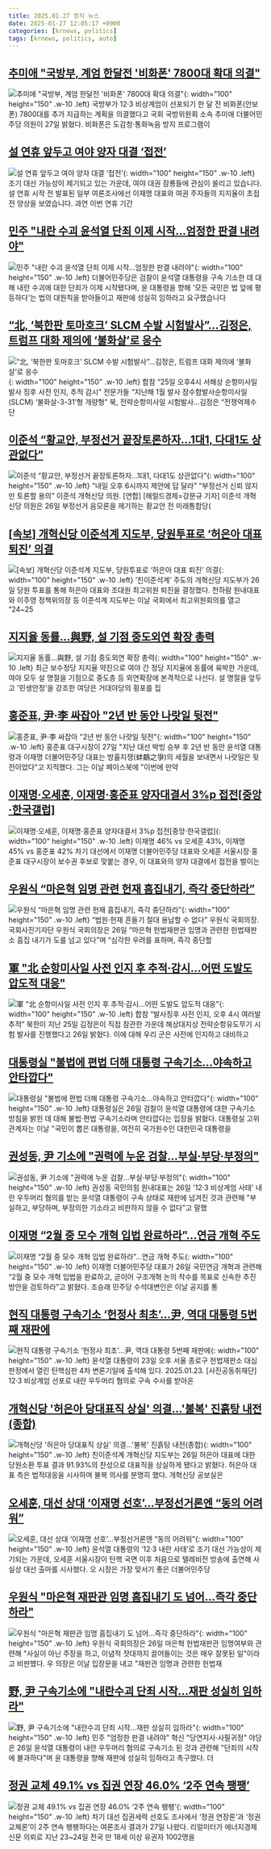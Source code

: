 ```yaml
---
title: 2025.01.27 정치 뉴스
date: 2025-01-27 12:05:17 +0900
categories: [krnews, politics]
tags: [krnews, politics, auto]
---
```

## [추미애 "국방부, 계엄 한달전 '비화폰' 7800대 확대 의결"](https://n.news.naver.com/mnews/article/277/0005539055)

![추미애 "국방부, 계엄 한달전 '비화폰' 7800대 확대 의결"](https://mimgnews.pstatic.net/image/origin/277/2025/01/27/5539055.jpg?type=nf220_150){: width="100" height="150" .w-10 .left}
국방부가 12·3 비상계엄이 선포되기 한 달 전 비화폰(안보폰) 7800대를 추가 지급하는 계획을 의결했다고 국회 국방위원회 소속 추미애 더불어민주당 의원이 27일 밝혔다. 비화폰은 도감청·통화녹음 방지 프로그램이

## [설 연휴 앞두고 여야 양자 대결 ‘접전’](https://n.news.naver.com/mnews/article/449/0000297986)

![설 연휴 앞두고 여야 양자 대결 ‘접전’](https://mimgnews.pstatic.net/image/origin/449/2025/01/26/297986.jpg?type=nf220_150){: width="100" height="150" .w-10 .left}
조기 대선 가능성이 제기되고 있는 가운데, 여야 대권 잠룡들에 관심이 쏠리고 있습니다. 설 연휴 시작 전 발표된 일부 여론조사에선 이재명 대표와 여권 주자들의 지지율이 초접전 양상을 보였습니다. 과연 이번 연휴 기간

## [민주 "내란 수괴 윤석열 단죄 이제 시작...엄정한 판결 내려야"](https://n.news.naver.com/mnews/article/052/0002145930)

![민주 "내란 수괴 윤석열 단죄 이제 시작...엄정한 판결 내려야"](https://mimgnews.pstatic.net/image/origin/052/2025/01/26/2145930.jpg?type=nf220_150){: width="100" height="150" .w-10 .left}
더불어민주당은 검찰이 윤석열 대통령을 구속 기소한 데 대해 내란 수괴에 대한 단죄가 이제 시작됐다며, 윤 대통령을 향해 '모든 국민은 법 앞에 평등하다'는 법의 대원칙을 받아들이고 재판에 성실히 임하라고 요구했습니다

## [“北, ‘북한판 토마호크’ SLCM 수발 시험발사”…김정은, 트럼프 대화 제의에 ‘불화살’로 응수](https://n.news.naver.com/mnews/article/021/0002686545)

![“北, ‘북한판 토마호크’ SLCM 수발 시험발사”…김정은, 트럼프 대화 제의에 ‘불화살’로 응수](https://mimgnews.pstatic.net/image/origin/021/2025/01/26/2686545.jpg?type=nf220_150){: width="100" height="150" .w-10 .left}
합참 “25일 오후4시 서해상 순항미사일 발사 징후 사전 인지, 추적 감시” 전문가들 “지난해 1월 발사 잠수함발사순항미사일(SLCM) ‘불화살-3-31’형 개량형” 북, 전략순항미사일 시험발사…김정은 “전쟁억제수단

## [이준석 “황교안, 부정선거 끝장토론하자…1대1, 다대1도 상관없다”](https://n.news.naver.com/mnews/article/016/0002421192)

![이준석 “황교안, 부정선거 끝장토론하자…1대1, 다대1도 상관없다”](https://mimgnews.pstatic.net/image/origin/016/2025/01/26/2421192.jpg?type=nf220_150){: width="100" height="150" .w-10 .left}
“내일 오후 6시까지 제안에 답 달라” “부정선거 신뢰 않지만 토론할 용의” 이준석 개혁신당 의원. [연합] [헤럴드경제=강문규 기자] 이준석 개혁신당 의원은 26일 부정선거 음모론을 제기하는 황교안 전 미래통합당(

## [[속보] 개혁신당 이준석계 지도부, 당원투표로 ‘허은아 대표 퇴진’ 의결](https://n.news.naver.com/mnews/article/009/0005435041)

![[속보] 개혁신당 이준석계 지도부, 당원투표로 ‘허은아 대표 퇴진’ 의결](https://mimgnews.pstatic.net/image/origin/009/2025/01/26/5435041.jpg?type=nf220_150){: width="100" height="150" .w-10 .left}
‘친이준석계’ 주도의 개혁신당 지도부가 26일 당원 투표를 통해 허은아 대표와 조대원 최고위원 퇴진을 결정했다. 천하람 원내대표와 이주영 정책위의장 등 이준석계 지도부는 이날 국회에서 최고위원회의를 열고 “24~25

## [지지율 동률…與野, 설 기점 중도외연 확장 총력](https://n.news.naver.com/mnews/article/014/0005301037)

![지지율 동률…與野, 설 기점 중도외연 확장 총력](https://mimgnews.pstatic.net/image/origin/014/2025/01/26/5301037.jpg?type=nf220_150){: width="100" height="150" .w-10 .left}
최근 보수정당 지지율 약진으로 여야 간 정당 지지율에 동률에 육박한 가운데, 여야 모두 설 명절을 기점으로 중도층 등 외연확장에 본격적으로 나선다. 설 명절을 앞두고 '민생안정'을 강조한 여당은 거대야당의 횡포를 집

## [홍준표, 尹·李 싸잡아 "2년 반 동안 나랏일 뒷전"](https://n.news.naver.com/mnews/article/015/0005087183)

![홍준표, 尹·李 싸잡아 "2년 반 동안 나랏일 뒷전"](https://mimgnews.pstatic.net/image/origin/015/2025/01/27/5087183.jpg?type=nf220_150){: width="100" height="150" .w-10 .left}
홍준표 대구시장이 27일 "지난 대선 박빙 승부 후 2년 반 동안 윤석열 대통령과 이재명 더불어민주당 대표는 방휼지쟁(蚌鷸之爭)의 세월을 보내면서 나랏일은 뒷전이었다"고 지적했다. 그는 이날 페이스북에 "이번에 만약

## [이재명·오세훈, 이재명·홍준표 양자대결서 3%p 접전[중앙·한국갤럽]](https://n.news.naver.com/mnews/article/366/0001049998)

![이재명·오세훈, 이재명·홍준표 양자대결서 3%p 접전[중앙·한국갤럽]](https://mimgnews.pstatic.net/image/origin/366/2025/01/27/1049998.jpg?type=nf220_150){: width="100" height="150" .w-10 .left}
이재명 46% vs 오세훈 43%, 이재명 45% vs 홍준표 42% 차기 대선에서 이재명 더불어민주당 대표와 오세훈 서울시장·홍준표 대구시장이 보수권 후보로 맞붙는 경우, 이 대표와의 양자 대결에서 접전을 벌이는

## [우원식 “마은혁 임명 관련 헌재 흠집내기, 즉각 중단하라”](https://n.news.naver.com/mnews/article/016/0002421186)

![우원식 “마은혁 임명 관련 헌재 흠집내기, 즉각 중단하라”](https://mimgnews.pstatic.net/image/origin/016/2025/01/26/2421186.jpg?type=nf220_150){: width="100" height="150" .w-10 .left}
“법원·헌재 흔들기 절대 용납할 수 없다” 우원식 국회의장. 국회사진기자단 우원식 국회의장은 26일 “마은혁 헌법재판관 임명과 관련한 헌법재판소 흠집 내기가 도를 넘고 있다”며 “심각한 우려를 표하며, 즉각 중단할

## [軍 "北 순항미사일 사전 인지 후 추적·감시…어떤 도발도 압도적 대응"](https://n.news.naver.com/mnews/article/023/0003884770)

![軍 "北 순항미사일 사전 인지 후 추적·감시…어떤 도발도 압도적 대응"](https://mimgnews.pstatic.net/image/origin/023/2025/01/26/3884770.jpg?type=nf220_150){: width="100" height="150" .w-10 .left}
합참 “발사징후 사전 인지, 오후 4시 여러발 추적” 북한이 지난 25일 김정은이 직접 참관한 가운데 해상대지상 전략순항유도무기 시험 발사를 진행했다고 26일 밝혔다. 이에 대해 우리 군은 사전에 인지하고 대비하고

## [대통령실 "불법에 편법 더해 대통령 구속기소…야속하고 안타깝다"](https://n.news.naver.com/mnews/article/421/0008044603)

![대통령실 "불법에 편법 더해 대통령 구속기소…야속하고 안타깝다"](https://mimgnews.pstatic.net/image/origin/421/2025/01/26/8044603.jpg?type=nf220_150){: width="100" height="150" .w-10 .left}
대통령실은 26일 검찰이 윤석열 대통령에 대한 구속기소 방침을 밝힌 데 대해 불법·편법 구속기소라며 안타깝다는 입장을 밝혔다. 대통령실 고위 관계자는 이날 "국민이 뽑은 대통령을, 여전히 국가원수인 대한민국 대통령을

## [권성동, 尹 기소에 "권력에 누운 검찰…부실·부당·부정의"](https://n.news.naver.com/mnews/article/015/0005087149)

![권성동, 尹 기소에 "권력에 누운 검찰…부실·부당·부정의"](https://mimgnews.pstatic.net/image/origin/015/2025/01/26/5087149.jpg?type=nf220_150){: width="100" height="150" .w-10 .left}
권성동 국민의힘 원내대표는 26일 '12·3 비상계엄 사태' 내란 우두머리 혐의를 받는 윤석열 대통령이 구속 상태로 재판에 넘겨진 것과 관련해 "부실하고, 부당하며, 부정의한 기소라고 비판하지 않을 수 없다"고 말했

## [이재명 “2월 중 모수 개혁 입법 완료하라”…연금 개혁 주도](https://n.news.naver.com/mnews/article/032/0003347804)

![이재명 “2월 중 모수 개혁 입법 완료하라”…연금 개혁 주도](https://mimgnews.pstatic.net/image/origin/032/2025/01/26/3347804.jpg?type=nf220_150){: width="100" height="150" .w-10 .left}
이재명 더불어민주당 대표가 26일 국민연금 개혁과 관련해 “2월 중 모수 개혁 입법을 완료하고, 곧이어 구조개혁 논의 착수를 목표로 신속한 추진 방안을 검토하라”고 밝혔다. 조승래 민주당 수석대변인은 이날 공지를 통

## [현직 대통령 구속기소 ‘헌정사 최초’…尹, 역대 대통령 5번째 재판에](https://n.news.naver.com/mnews/article/016/0002421221)

![현직 대통령 구속기소 ‘헌정사 최초’…尹, 역대 대통령 5번째 재판에](https://mimgnews.pstatic.net/image/origin/016/2025/01/26/2421221.jpg?type=nf220_150){: width="100" height="150" .w-10 .left}
윤석열 대통령이 23일 오후 서울 종로구 헌법재판소 대심판정에서 열린 탄핵심판 4차 변론기일에 출석해 있다. 2025.01.23. [사진공동취재단] 12·3 비상계엄 선포로 내란 우두머리 혐의로 구속 수사를 받아온

## [개혁신당 '허은아 당대표직 상실' 의결…'불복' 진흙탕 내전(종합)](https://n.news.naver.com/mnews/article/421/0008044305)

![개혁신당 '허은아 당대표직 상실' 의결…'불복' 진흙탕 내전(종합)](https://mimgnews.pstatic.net/image/origin/421/2025/01/26/8044305.jpg?type=nf220_150){: width="100" height="150" .w-10 .left}
친이준석계 개혁신당 지도부는 26일 허은아 대표에 대한 당원소환 투표 결과 91.93%의 찬성으로 대표직을 상실하게 됐다고 밝혔다. 허은아 대표 측은 법적대응을 시사하며 불복 의사를 분명히 했다. 개혁신당 공보실은

## [오세훈, 대선 상대 ‘이재명 선호’…부정선거론엔 “동의 어려워”](https://n.news.naver.com/mnews/article/028/0002728462)

![오세훈, 대선 상대 ‘이재명 선호’…부정선거론엔 “동의 어려워”](https://mimgnews.pstatic.net/image/origin/028/2025/01/26/2728462.jpg?type=nf220_150){: width="100" height="150" .w-10 .left}
윤석열 대통령의 ‘12·3 내란 사태’로 조기 대선 가능성이 제기되는 가운데, 오세훈 서울시장이 탄핵 국면 이후 처음으로 텔레비전 방송에 출연해 사실상 대선 출마를 시사했다. 오 시장은 가장 맞서기 좋은 더불어민주당

## [우원식 "마은혁 재판관 임명 흠집내기 도 넘어…즉각 중단하라"](https://n.news.naver.com/mnews/article/029/0002931983)

![우원식 "마은혁 재판관 임명 흠집내기 도 넘어…즉각 중단하라"](https://mimgnews.pstatic.net/image/origin/029/2025/01/26/2931983.jpg?type=nf220_150){: width="100" height="150" .w-10 .left}
우원식 국회의장은 26일 마은혁 헌법재판관 임명여부와 관련해 "사실이 아닌 주장을 하고, 이념적 잣대까지 끌어들이는 것은 매우 잘못된 일"이라고 비판했다. 우 의장은 이날 입장문을 내고 "재판관 임명과 관련한 헌법재

## [野, 尹 구속기소에 "내란수괴 단죄 시작…재판 성실히 임하라"](https://n.news.naver.com/mnews/article/001/0015181764)

![野, 尹 구속기소에 "내란수괴 단죄 시작…재판 성실히 임하라"](https://mimgnews.pstatic.net/image/origin/001/2025/01/26/15181764.jpg?type=nf220_150){: width="100" height="150" .w-10 .left}
민주 "엄정한 판결 내려야" 혁신 "당연지사·사필귀정" 야당은 26일 윤석열 대통령이 내란 우두머리 혐의로 구속기소 된 것과 관련해 "단죄의 시작에 불과하다"며 윤 대통령을 향해 재판에 성실히 임하라고 촉구했다. 더

## [정권 교체 49.1% vs 집권 연장 46.0% ‘2주 연속 팽팽’](https://n.news.naver.com/mnews/article/018/0005932664)

![정권 교체 49.1% vs 집권 연장 46.0% ‘2주 연속 팽팽’](https://mimgnews.pstatic.net/image/origin/018/2025/01/27/5932664.jpg?type=nf220_150){: width="100" height="150" .w-10 .left}
차기 대선 집권세력 선호도 조사에서 ‘정권 연장론’과 ‘정권 교체론’이 2주 연속 팽팽하다는 여론조사 결과가 27일 나왔다. 리얼미터가 에너지경제신문 의뢰로 지난 23~24일 전국 만 18세 이상 유권자 1002명을

